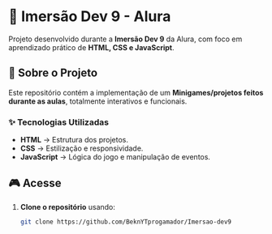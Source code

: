 # 🚀 Imersão Dev 9 - Alura  
Projeto desenvolvido durante a **Imersão Dev 9** da Alura, com foco em aprendizado prático de **HTML, CSS e JavaScript**.

## 📌 Sobre o Projeto  
Este repositório contém a implementação de um **Minigames/projetos feitos durante as aulas**, totalmente interativos e funcionais.  

### ✨ Tecnologias Utilizadas  
- **HTML** → Estrutura dos projetos.  
- **CSS** → Estilização e responsividade.  
- **JavaScript** → Lógica do jogo e manipulação de eventos.  

## 🎮 Acesse 
1. **Clone o repositório** usando:  
   ```bash
   git clone https://github.com/BeknYTprogamador/Imersao-dev9
